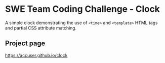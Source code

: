 # SWE Team Coding Challenge - Clock

A simple clock demonstrating the use of `<time>` and `<template>` HTML tags and partial CSS attribute matching.

## Project page

https://accuser.github.io/clock
